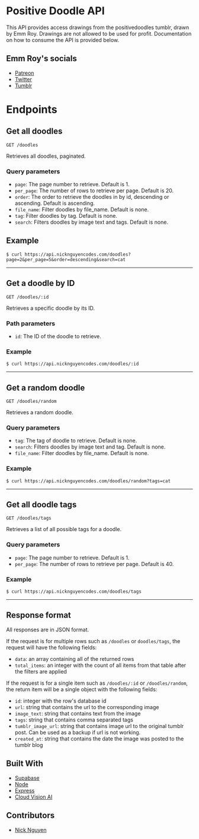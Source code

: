 # Positive Doodle API

This API provides access drawings from the positivedoodles tumblr, drawn by Emm Roy. Drawings are not allowed to be used for profit. Documentation on how to consume the API is provided below.

## Emm Roy's socials
 - [Patreon](https://www.patreon.com/emmnotemma)
 - [Twitter](https://twitter.com/emmnotemma)
 - [Tumblr](https://positivedoodles.tumblr.com/)

# Endpoints

## Get all doodles        

`GET /doodles`

Retrieves all doodles, paginated.

### Query parameters

- `page`: The page number to retrieve. Default is 1.
- `per_page`: The number of rows to retrieve per page. Default is 20.
- `order`: The order to retrieve the doodles in by id, descending or ascending. Default is ascending.
- `file_name`: Filter doodles by file_name. Default is none.
- `tag`: Filter doodles by tag. Default is none.
- `search`: Filters doodles by image text and tags. Default is none.

## Example

`$ curl https://api.nicknguyencodes.com/doodles?page=2&per_page=5&order=descending&search=cat`

---

## Get a doodle by ID

`GET /doodles/:id`

Retrieves a specific doodle by its ID.

### Path parameters

- `id`: The ID of the doodle to retrieve.

### Example

`$ curl https://api.nicknguyencodes.com/doodles/:id`

---

## Get a random doodle

`GET /doodles/random`

Retrieves a random doodle.

### Query parameters

- `tag`: The tag of doodle to retrieve. Default is none.
- `search`: Filters doodles by image text and tag. Default is none.
- `file_name`: Filter doodles by file_name. Default is none.

### Example

`$ curl https://api.nicknguyencodes.com/doodles/random?tags=cat`

---

## Get all doodle tags

`GET /doodles/tags`

Retrieves a list of all possible tags for a doodle.

### Query parameters

- `page`: The page number to retrieve. Default is 1.
- `per_page`: The number of rows to retrieve per page. Default is 40.

### Example

`$ curl https://api.nicknguyencodes.com/doodles/tags`

---

## Response format

All responses are in JSON format.

If the request is for multiple rows such as `/doodles` or `doodles/tags`, the request will have the following fields:

- `data`: an array containing all of the returned rows
- `total_items`: an integer with the count of all items from that table after the filters are applied

If the request is for a single item such as `/doodles/:id` or `/doodles/random`, the return item will be a single object with the following fields:

- `id`: integer with the row's database id 
- `url`: string that contains the url to the corresponding image
- `image_text`: string that contains text from the image
- `tags`: string that contains comma separated tags 
- `tumblr_image_url`: string that contains image url to the original tumblr post. Can be used as a backup if url is not working.
- `created_at`: string that contains the date the image was posted to the tumblr blog

## Built With
 - [Supabase](https://supabase.com/)
 - [Node](https://nodejs.org/en/)
 - [Express](https://expressjs.com/)
 - [Cloud Vision AI](https://cloud.google.com/vision)

## Contributors 
 - [Nick Nguyen](https://github.com/nguyennick197)


